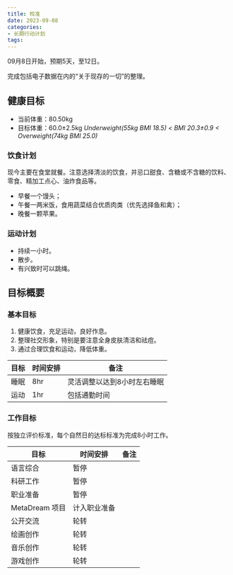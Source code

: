 ```yaml
---
title: 校准
date: 2023-09-08
categories:
- 长期行动计划
tags:
---
```


09月8日开始，预期5天，至12日。

完成包括电子数据在内的“关于现存的一切”的整理。

## 健康目标

- 当前体重：80.50kg
- 目标体重：60.0±2.5kg *Underweight(55kg BMI 18.5) < BMI 20.3±0.9 < Overweight(74kg BMI 25.0)*

### 饮食计划

现今主要在食堂就餐。注意选择清淡的饮食，并忌口甜食、含糖或不含糖的饮料、零食、精加工点心、油炸食品等。

- 早餐一个馒头；
- 午餐一两米饭，食用蔬菜结合优质肉类（优先选择鱼和禽）；
- 晚餐一颗苹果。

### 运动计划

- 持续一小时。
- 散步。
- 有兴致时可以跳绳。

## 目标概要

### 基本目标

1. 健康饮食，充足运动，良好作息。
2. 整理社交形象，特别是要注意全身皮肤清洁和祛痘。
3. 通过合理饮食和运动，降低体重。

| 目标 | 时间安排 | 备注 |
| --- | --- | --- |
| 睡眠 | 8hr | 灵活调整以达到8小时左右睡眠 |
| 运动 | 1hr | 包括通勤时间 |

### 工作目标

按独立评价标准，每个自然日的达标标准为完成8小时工作。

| 目标 | 时间安排 | 备注 |
| --- | --- | --- |
| 语言综合 | 暂停 | |
| 科研工作 | 暂停 | |
| 职业准备 | 暂停 | |
| MetaDream 项目 | 计入职业准备 |
| 公开交流 | 轮转 |
| 绘画创作 | 轮转 |
| 音乐创作 | 轮转 |
| 游戏创作 | 轮转 |
